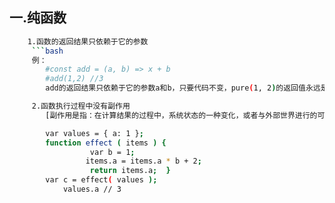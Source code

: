 ## 一.纯函数

```bash
    1.函数的返回结果只依赖于它的参数
     ```bash
     例：
        #const add = (a, b) => x + b
        #add(1,2) //3
        add的返回结果只依赖于它的参数a和b，只要代码不变，pure(1, 2)的返回值永远是3,此为第一个条件。

     2.函数执行过程中没有副作用
        [副作用是指：在计算结果的过程中，系统状态的一种变化，或者与外部世界进行的可观察的交互](./sideEffect.md)

        var values = { a: 1 };
        function effect ( items ) {
                  var b = 1;
                 items.a = items.a * b + 2;
                  return items.a;  }
        var c = effect( values );
            values.a // 3

```
